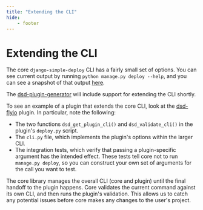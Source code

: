 ```yaml
---
title: "Extending the CLI"
hide:
    - footer
---
```


# Extending the CLI

The core `django-simple-deploy` CLI has a fairly small set of options. You can see current output by running `python manage.py deploy --help`, and you can see a snapshot of that output [here](../general_documentation/cli_reference.md#help-output).

The [dsd-plugin-generator](https://github.com/django-simple-deploy/dsd-plugin-generator) will include support for extending the CLI shortly.

To see an example of a plugin that extends the core CLI, look at the [dsd-flyio](https://github.com/django-simple-deploy/dsd-flyio) plugin. In particular, note the following:

- The two functions `dsd_get_plugin_cli()` and `dsd_validate_cli()` in the plugin's `deploy.py` script.
- The `cli.py` file, which implements the plugin's options within the larger CLI.
- The integration tests, which verify that passing a plugin-specific argument has the intended effect. These tests tell core not to run `manage.py deploy`, so you can construct your own set of arguments for the call you want to test.

The core library manages the overall CLI (core and plugin) until the final handoff to the plugin happens. Core validates the current command against its own CLI, and then runs the plugin's validation. This allows us to catch any potential issues before core makes any changes to the user's project.